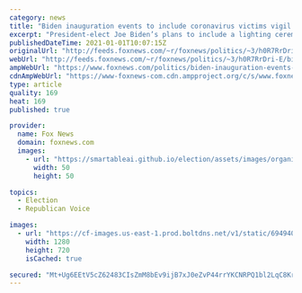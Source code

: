```yaml
---
category: news
title: "Biden inauguration events to include coronavirus victims vigil at Lincoln Memorial"
excerpt: "President-elect Joe Biden’s plans to include a lighting ceremony honoring the more than 341,000 Americans who have died from the coronavirus as part of the events leading up to his inauguration."
publishedDateTime: 2021-01-01T10:07:15Z
originalUrl: "http://feeds.foxnews.com/~r/foxnews/politics/~3/h0R7RrDri-E/biden-inauguration-events-to-include-coronavirus-victims-vigil-at-lincoln-memorial"
webUrl: "http://feeds.foxnews.com/~r/foxnews/politics/~3/h0R7RrDri-E/biden-inauguration-events-to-include-coronavirus-victims-vigil-at-lincoln-memorial"
ampWebUrl: "https://www.foxnews.com/politics/biden-inauguration-events-to-include-coronavirus-victims-vigil-at-lincoln-memorial.amp"
cdnAmpWebUrl: "https://www-foxnews-com.cdn.ampproject.org/c/s/www.foxnews.com/politics/biden-inauguration-events-to-include-coronavirus-victims-vigil-at-lincoln-memorial.amp"
type: article
quality: 169
heat: 169
published: true

provider:
  name: Fox News
  domain: foxnews.com
  images:
    - url: "https://smartableai.github.io/election/assets/images/organizations/foxnews.com-50x50.jpg"
      width: 50
      height: 50

topics:
  - Election
  - Republican Voice

images:
  - url: "https://cf-images.us-east-1.prod.boltdns.net/v1/static/694940094001/5bf71ec4-e4ed-482c-90f6-1e943bb2fea5/c680625c-3173-4cf3-a5df-0ac883270f26/1280x720/match/image.jpg"
    width: 1280
    height: 720
    isCached: true

secured: "Mt+Ug6EEtV5cZ62483CIsZmM8bEv9ijB7xJ0eZvP44rrYKCNRPQ1bl2LqC8Kr5vA9E/nt6FLjzms8Cb6meiJQqpPzLrPIdwoYLCnjur+Oo1uMP4dlxGXt52hli+GkgyspUGf/jT4a0GAdf65oztuUiyl4VJfiTy8J2j4NUhQUmUfjU8EMArmBLm4aunyFeZUa25b0MaG2R4jBHNr9CNoZAquTgTLWkGAkippkbyxG9H9G98oKLbIalcvvk/gTMS5zweZoOZIotsKvCFI6EWkyUHcYsxvb61WUiWfXSQCrmWAPVmZ66PVzyZlNXXrj9831IuuSxN0ClJFOy7+WKVjLSK4x++aOJIVR1mMv7erKVQ=;aTef0O9EcLwUA7ZrFyPF5g=="
---
```



